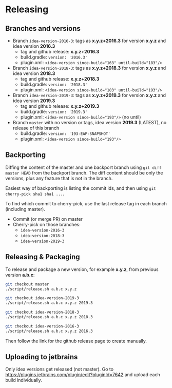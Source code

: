 # Releasing

## Branches and versions

- Branch `idea-version-2016-3`: tags as **x.y.z+2016.3** for version **x.y.z**
  and idea version **2016.3**
    - tag and github release: **x.y.z+2016.3**
    - build.gradle: `version: '2016.3'`
    - plugin.xml: `<idea-version since-build="163" until-build="183"/>`
- Branch `idea-version-2018-3`: tags as **x.y.z+2018.3** for version **x.y.z**
  and idea version **2018.3**
    - tag and github release: **x.y.z+2018.3**
    - build.gradle: `version: '2018.3'`
    - plugin.xml: `<idea-version since-build="183" until-build="193"/>`
- Branch `idea-version-2019-3`: tags as **x.y.z+2019.3** for version **x.y.z**
  and idea version **2019.3**
    - tag and github release: **x.y.z+2019.3**
    - build.gradle: `version: '2019.3'`
    - plugin.xml: `<idea-version since-build="193"/>` (no until)
- Branch `master` with no version or tags, idea version **2019.3** (LATEST), no
  release of this branch
    - build.gradle: `version: '193-EAP-SNAPSHOT'`
    - plugin.xml: `<idea-version since-build="193"/>`

## Backporting

Diffing the content of the master and one backport branch using `git diff
master HEAD` from the backport branch.  The diff content should be only the
versions, plus any feature that is not in the branch.

Easiest way of backporting is listing the commit ids, and then using 
`git cherry-pick sha1 sha1 ...`.

To find which commit to cherry-pick, use the last release tag in each branch
(including master).

- Commit (or merge PR) on master
- Cherry-pick on those branches:
    - `idea-version-2016-3`
    - `idea-version-2018-3`
    - `idea-version-2019-3`

## Releasing & Packaging

To release and package a new version, for example **x.y.z**, from previous
version **a.b.c**:

```bash
git checkout master
./script/release.sh a.b.c x.y.z

git checkout idea-version-2019-3
./script/release.sh a.b.c x.y.z 2019.3

git checkout idea-version-2018-3
./script/release.sh a.b.c x.y.z 2018.3

git checkout idea-version-2016-3
./script/release.sh a.b.c x.y.z 2016.3
```

Then follow the link for the github release page to create manually.

## Uploading to jetbrains

Only idea versions get released (not master). Go to
https://plugins.jetbrains.com/plugin/edit?pluginId=7642 and upload
each build individually.

